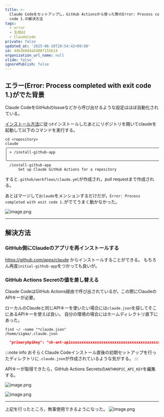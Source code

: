 ```yaml
---
title: >-
  Claude Codeをセットアップし，GitHub Actionsから使った際のError: Process completed with exit
  code 1.の解決方法
tags:
  - error
  - 生成AI
  - ClaudeCode
private: false
updated_at: '2025-06-10T20:54:42+09:00'
id: 4db3b0d4a5488f155614
organization_url_name: null
slide: false
ignorePublish: false
---
```

## エラー(Error: Process completed with exit code 1.)がでた背景

Claude CodeをGitHubのIssueなどから呼び出せるような設定はほぼ自動化されている。

[インストール方法](https://docs.anthropic.com/ja/docs/claude-code/getting-started)に従っtインストールしたあとにリポジトリを開いてclaudeを起動して以下のコマンドを実行する。

```shell
cd <repository>
claude
╭──────────────────────────────────────────────────────────────────────╮
│ > /install-github-app                                                │
╰──────────────────────────────────────────────────────────────────────╯
  /install-github-app
      Set up Claude GitHub Actions for a repository

```

すると`.github/workflows/claude.yml`が作成され，pull requestまで作成される。

あとはマージして`@claude`をメンションするだけだが，`Error: Process completed with exit code 1.`がでてうまく動かなかった。

![image.png](https://qiita-image-store.s3.ap-northeast-1.amazonaws.com/0/3718390/52709e2b-379b-42f5-b91e-d5669db092ef.png)

---

## 解決方法

### GitHub側にClaudeのアプリを再インストールする

https://github.com/apps/claude からインストールすることができる。
もちろん再度`initial-github-app`をつかっても良いが。

### GitHub Actions Secretの値を差し替える

Claude CodeはGitHub Actions経由で呼び出されているが，この際にClaudeのAPIキーが必要。

ローカルのClaudeと同じAPIキーを使いたい場合には`claude.json`を探してそこにあるAPIキーを使えば良い。
自分の環境の場合にはホームディレクトリ直下にあった。

```shell
find ~/ -name "*claude.json"
/home/sigma/.claude.json
```

```.claude.json
  "primaryApiKey": "sk-ant-apixxxxxxxxxxxxxxxxxxxxxxxxxxxxxxxxxxxxxxxxxxxxxxxxxxxxx",
```

:::note info
おそらくClaude Codeインストール直後の初期セットアップを行ったディレクトリに`.claude.json`が作成されているような気がする。
:::

APIキーが取得できたら，GitHub Actions Secretsの`ANTHROPIC_API_KEY`を編集する。

![image.png](https://qiita-image-store.s3.ap-northeast-1.amazonaws.com/0/3718390/8074b4cb-9434-4c39-9191-0be58a3ce2bb.png)

![image.png](https://qiita-image-store.s3.ap-northeast-1.amazonaws.com/0/3718390/f109e607-db1e-4652-9955-9f1088516054.png)

---

上記を行ったところ，無事使用できるようになった。
![image.png](https://qiita-image-store.s3.ap-northeast-1.amazonaws.com/0/3718390/f270ac85-6b75-46a7-b09e-381df747b4e3.png)
